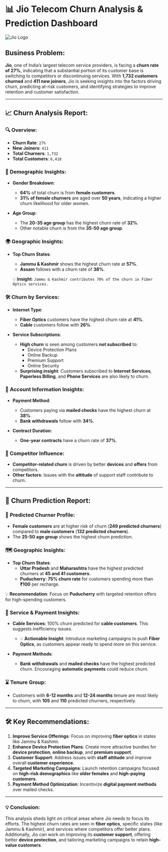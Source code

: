 # 📊 Jio Telecom Churn Analysis & Prediction Dashboard

![Jio Logo](https://upload.wikimedia.org/wikipedia/commons/thumb/d/d7/Reliance_Jio_Logo.svg/1200px-Reliance_Jio_Logo.svg.png)

## Business Problem:

**Jio**, one of India’s largest telecom service providers, is facing a **churn rate of 27%**, indicating that a substantial portion of its customer base is switching to competitors or discontinuing services. With **1,732 customers churned** and **411 new joiners**, Jio is seeking insights into the factors driving churn, predicting at-risk customers, and identifying strategies to improve retention and customer satisfaction.

---

## 📈 Churn Analysis Report:

### 🔍 **Overview:**
- **Churn Rate**: `27%`
- **New Joiners**: `411`
- **Total Churners**: `1,732`
- **Total Customers**: `6,418`

### 🎯 **Demographic Insights:**
- **Gender Breakdown**: 
  - **64%** of total churn is from **female customers**.
  - **31% of female churners** are aged over **50 years**, indicating a higher churn likelihood for older women.
  
- **Age Group**: 
  - The **20-35 age group** has the highest churn rate of **32%**.
  - Other notable churn is from the **35-50 age group**.

### 🌍 **Geographic Insights:**
- **Top Churn States**:
  - **Jammu & Kashmir** shows the highest churn rate at **57%**.
  - **Assam** follows with a churn rate of **38%**.
  
  💡 **Insight**: `Jammu & Kashmir contributes 70% of the churn in Fiber Optics services.`
  
### 🛠️ **Churn by Services**:
- **Internet Type**:
  - **Fiber Optics** customers have the highest churn rate at **41%**.
  - **Cable** customers follow with **26%**.
  
- **Service Subscriptions**:
  - **High churn** is seen among customers **not subscribed** to:
    - Device Protection Plans
    - Online Backup
    - Premium Support
    - Online Security
  - **Surprising insight**: Customers subscribed to **Internet Services**, **Paperless Billing**, and **Phone Services** are also likely to churn.

### 📑 **Account Information Insights**:
- **Payment Method**:
  - Customers paying via **mailed checks** have the highest churn at **38%**.
  - **Bank withdrawals** follow with **34%**.
  
- **Contract Duration**:
  - **One-year contracts** have a churn rate of **37%**.
  
### 🔑 **Competitor Influence**:
- **Competitor-related churn** is driven by better **devices** and **offers** from competitors.
- **Other factors**: Issues with the **attitude** of support staff contribute to churn.

---

## 🔮 Churn Prediction Report:

### 🚻 **Predicted Churner Profile**:
- **Female customers** are at higher risk of churn (**249 predicted churners**) compared to **male customers** (**132 predicted churners**).
- The **25-50 age group** shows the highest churn prediction.

### 🗺️ **Geographic Insights**:
- **Top Churn States**:
  - **Uttar Pradesh** and **Maharashtra** have the highest predicted churners at **45 and 41 customers**.
  - **Puducherry**: **75% churn rate** for customers spending more than **₹100** per recharge.

💡 **Recommendation**: Focus on **Puducherry** with targeted retention offers for high-spending customers.

### 🔧 **Service & Payment Insights**:
- **Cable Services**: 100% churn predicted for **cable customers**. This suggests inefficiency issues.
  - 💡 **Actionable Insight**: Introduce marketing campaigns to push **Fiber Optics**, as customers appear ready to spend more on this service.
  
- **Payment Methods**:
  - **Bank withdrawals** and **mailed checks** have the highest predicted churn. Encouraging **automatic payments** could reduce churn.

### ⌛ **Tenure Group**:
- Customers with **6-12 months** and **12-24 months** tenure are most likely to churn, with **105** and **110** predicted churners, respectively.

---

## 🛠️ **Key Recommendations**:
1. **Improve Service Offerings**: Focus on improving **fiber optics** in states like Jammu & Kashmir.
2. **Enhance Device Protection Plans**: Create more attractive bundles for **device protection**, **online backup**, and **premium support**.
3. **Customer Support**: Address issues with **staff attitude** and improve overall **customer experience**.
4. **Targeted Marketing Campaigns**: Launch retention campaigns focused on **high-risk demographics** like **older females** and **high-paying customers**.
5. **Payment Method Optimization**: Incentivize **digital payment methods** over mailed checks.

---

### 💡 Conclusion:

This analysis sheds light on critical areas where Jio needs to focus its efforts. The highest churn rates are seen in **fiber optics**, specific states (like Jammu & Kashmir), and services where competitors offer better plans. Additionally, Jio can work on improving its **customer support**, offering better **device protection**, and tailoring marketing campaigns to retain **high-value customers**.
